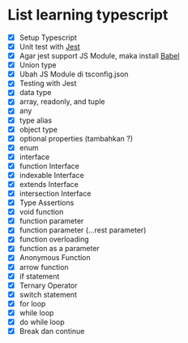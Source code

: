 # List learning typescript

- [x] Setup Typescript
- [x] Unit test with [Jest](https://jestjs.io/)
- [x] Agar jest support JS Module, maka install [Babel](https://babeljs.io/)
- [x] Union type
- [x] Ubah JS Module di tsconfig.json
- [x] Testing with Jest
- [x] data type
- [x] array, readonly, and tuple
- [x] any 
- [x] type alias
- [x] object type
- [x] optional properties (tambahkan ?)
- [x] enum 
- [x] interface
- [x] function Interface
- [x] indexable Interface
- [x] extends Interface
- [x] intersection Interface
- [x] Type Assertions
- [x] void function
- [x] function parameter
- [x] function parameter (...rest parameter)
- [x] function overloading
- [x] function as a parameter
- [x] Anonymous Function
- [x] arrow function
- [x] if statement
- [x] Ternary Operator
- [x] switch statement
- [x] for loop
- [x] while loop
- [x] do while loop
- [x] Break dan continue